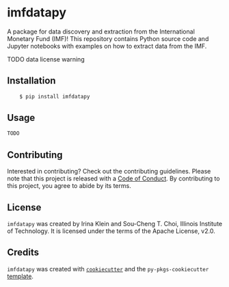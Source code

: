 # imfdatapy

A package for data discovery and extraction from the International Monetary Fund (IMF)!
This repository contains Python source code and Jupyter notebooks with examples on how to extract data from the IMF.

TODO data license warning

## Installation

```bash
    $ pip install imfdatapy
```

## Usage

```python
TODO

```
## Contributing

Interested in contributing? Check out the contributing guidelines. Please note that this project is released with a [Code of Conduct](CONDUCT.md). By contributing to this project, you agree to abide by its terms.

## License

`imfdatapy` was created by Irina Klein and Sou-Cheng T. Choi, Illinois Institute of Technology. It is licensed under the terms of the Apache License, v2.0.

## Credits

`imfdatapy` was created with [`cookiecutter`](https://cookiecutter.readthedocs.io/en/latest/) and the `py-pkgs-cookiecutter` [template](https://github.com/py-pkgs/py-pkgs-cookiecutter).